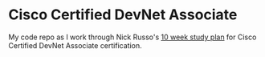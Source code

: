 # Cisco Certified DevNet Associate

My code repo as I work through Nick Russo's [10 week study plan](https://lostintransit.se/2020/03/02/my-cisco-certified-devnet-associate-journey-by-nick-russo/?doing_wp_cron=1682240712.6154859066009521484375) for Cisco Certified DevNet Associate certification.